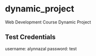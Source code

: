 # dynamic_project
Web Development Course Dynamic Project

## Test Credentials

username: alynnazal
password: test
